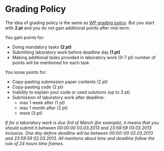 # Grading Policy

The idea of grading policy is the same as [WP grading policy](https://github.com/TUM-FAF/WP/wiki/Grading-Policy). But you start with **2 pt** and you do not gain additional points after mid-term.

You gain points for:

- Doing mandatory tasks **(2 pt)**
- Submitting laboratory work before deadline day **(1 pt)**
- Making additional tasks provided in laboratory work (0-7 pt) number of points will be mentioned for each task

You loose points for:
- Copy-pasting submission paper contents (2 pt)
- Copy-pasting code (2 pt)
- Inability to explain your code or used solutions (up to 3 pt)
- Submission of laboratory work after deadline:
  - max 1 week after (1 pt)
  - max 1 month after (2 pt)
  - more (3 pt)

_If for a laboratory work is due 3rd of March (for example), it means that you should submit it between 00:00:00 03.03.2013 and 23:59:59 03.03.2013 inclusive. One day defore deadline will be between 00:00::00 02.03.2013 and 23:59:59 02.03.2013. All mentions about time and deadline follow the rule of 24 hours time frames._
